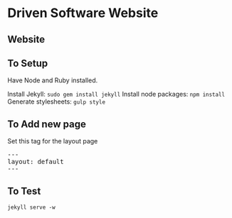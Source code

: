 Driven Software Website
=======================

Website
--------

To Setup
--------
Have Node and Ruby installed.

Install Jekyll: `sudo gem install jekyll`
Install node packages: `npm install`
Generate stylesheets: `gulp style`

To Add new page
---------------

Set this tag for the layout page
<pre>
---
layout: default
---
</pre>

To Test
-------

  `jekyll serve -w`

